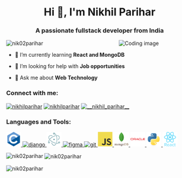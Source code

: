 <h1 align="center">Hi 👋, I'm Nikhil Parihar</h1>
<h3 align="center">A passionate fullstack developer from India</h3>

<img align="right" width = "200" alt = "Coding image" src= "https://www.google.com/url?sa=i&url=https%3A%2F%2Ficonscout.com%2Flotties%2Fprogrammer&psig=AOvVaw3nzuJPH6aAveq35ydGJ0ic&ust=1690346685026000&source=images&cd=vfe&opi=89978449&ved=0CBEQjRxqFwoTCJifgaCGqYADFQAAAAAdAAAAABAE">


<p align="left"> <img src="https://komarev.com/ghpvc/?username=nik02parihar&label=Profile%20views&color=0e75b6&style=flat" alt="nik02parihar" /> </p>

- 🌱 I’m currently learning **React and MongoDB**

- 🤝 I’m looking for help with **Job opportunities**

- 💬 Ask me about **Web Technology**

<h3 align="left">Connect with me:</h3>
<p align="left">
<a href="https://linkedin.com/in/nikhilparihar" target="blank"><img align="center" src="https://raw.githubusercontent.com/rahuldkjain/github-profile-readme-generator/master/src/images/icons/Social/linked-in-alt.svg" alt="nikhilparihar" height="30" width="40" /></a>
<a href="https://fb.com/nikhilparihar" target="blank"><img align="center" src="https://raw.githubusercontent.com/rahuldkjain/github-profile-readme-generator/master/src/images/icons/Social/facebook.svg" alt="nikhilparihar" height="30" width="40" /></a>
<a href="https://instagram.com/__nikhil_parihar__" target="blank"><img align="center" src="https://raw.githubusercontent.com/rahuldkjain/github-profile-readme-generator/master/src/images/icons/Social/instagram.svg" alt="__nikhil_parihar__" height="30" width="40" /></a>
</p>

<h3 align="left">Languages and Tools:</h3>
<p align="left"> <a href="https://www.cprogramming.com/" target="_blank" rel="noreferrer"> <img src="https://raw.githubusercontent.com/devicons/devicon/master/icons/c/c-original.svg" alt="c" width="40" height="40"/> </a> <a href="https://www.djangoproject.com/" target="_blank" rel="noreferrer"> <img src="https://cdn.worldvectorlogo.com/logos/django.svg" alt="django" width="40" height="40"/> </a> <a href="https://www.electronjs.org" target="_blank" rel="noreferrer"> <img src="https://raw.githubusercontent.com/devicons/devicon/master/icons/electron/electron-original.svg" alt="electron" width="40" height="40"/> </a> <a href="https://www.figma.com/" target="_blank" rel="noreferrer"> <img src="https://www.vectorlogo.zone/logos/figma/figma-icon.svg" alt="figma" width="40" height="40"/> </a> <a href="https://git-scm.com/" target="_blank" rel="noreferrer"> <img src="https://www.vectorlogo.zone/logos/git-scm/git-scm-icon.svg" alt="git" width="40" height="40"/> </a> <a href="https://developer.mozilla.org/en-US/docs/Web/JavaScript" target="_blank" rel="noreferrer"> <img src="https://raw.githubusercontent.com/devicons/devicon/master/icons/javascript/javascript-original.svg" alt="javascript" width="40" height="40"/> </a> <a href="https://www.mongodb.com/" target="_blank" rel="noreferrer"> <img src="https://raw.githubusercontent.com/devicons/devicon/master/icons/mongodb/mongodb-original-wordmark.svg" alt="mongodb" width="40" height="40"/> </a> <a href="https://www.oracle.com/" target="_blank" rel="noreferrer"> <img src="https://raw.githubusercontent.com/devicons/devicon/master/icons/oracle/oracle-original.svg" alt="oracle" width="40" height="40"/> </a> <a href="https://www.python.org" target="_blank" rel="noreferrer"> <img src="https://raw.githubusercontent.com/devicons/devicon/master/icons/python/python-original.svg" alt="python" width="40" height="40"/> </a> <a href="https://reactjs.org/" target="_blank" rel="noreferrer"> <img src="https://raw.githubusercontent.com/devicons/devicon/master/icons/react/react-original-wordmark.svg" alt="react" width="40" height="40"/> </a> </p>

<p><img align="left" src="https://github-readme-stats.vercel.app/api/top-langs?username=nik02parihar&show_icons=true&locale=en&layout=compact" alt="nik02parihar" /></p>

<p>&nbsp;<img align="center" src="https://github-readme-stats.vercel.app/api?username=nik02parihar&show_icons=true&locale=en" alt="nik02parihar" /></p>

<p><img align="center" src="https://github-readme-streak-stats.herokuapp.com/?user=nik02parihar&" alt="nik02parihar" /></p>
